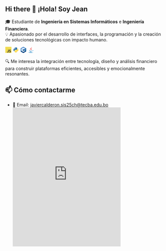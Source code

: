 ## Hi there 👋 ¡Hola! Soy Jean

🎓 Estudiante de **Ingeniería en Sistemas Informáticos** e **Ingeniería Financiera**.  
💡 Apasionado por el desarrollo de interfaces, la programación y la creación de soluciones tecnológicas con impacto humano. 

<img src="https://raw.githubusercontent.com/devicons/devicon/master/icons/javascript/javascript-original.svg" width="20"/>   <img src="https://raw.githubusercontent.com/devicons/devicon/master/icons/python/python-original.svg" width="20"/>  <img src="https://raw.githubusercontent.com/devicons/devicon/master/icons/cplusplus/cplusplus-original.svg" width="20"/>  <img src="https://raw.githubusercontent.com/devicons/devicon/master/icons/java/java-original.svg" width="20"/> 

🔍 Me interesa la integración entre tecnología, diseño y análisis financiero para construir plataformas eficientes, accesibles y emocionalmente resonantes.

## 📫 Cómo contactarme

- 💌 Email: [javiercalderon.sis25ch@tecba.edu.bo](mailto:tuemail@example.com)  <iframe src="https://assets.pinterest.com/ext/embed.html?id=210895195045783438" height="445" width="345" frameborder="0" scrolling="no" ></iframe>
